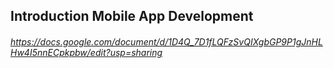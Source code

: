 ## Introduction Mobile App Development
###### https://docs.google.com/document/d/1D4Q_7D1fLQFzSvQIXgbGP9P1gJnHLHw4I5nnECpkpbw/edit?usp=sharing  


